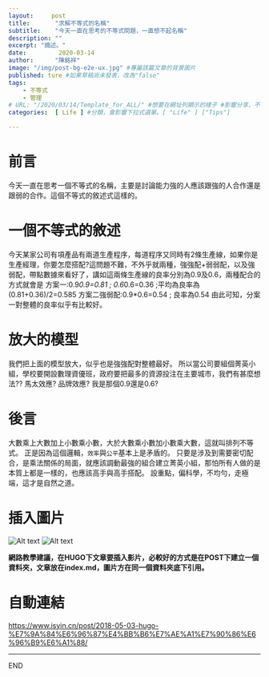 ```yaml
---
layout:     post
title:       "求解不等式的名稱" 
subtitle:    "今天一直在思考的不等式問題，一直想不起名稱"
description: ""
excerpt: "摘述。"
date:         2020-03-14
author:      "陳銘祥"
image: "/img/post-bg-e2e-ux.jpg" #專屬該篇文章的背景圖片
published: ture #如果草稿尚未發表，改為"false"
tags:
    - 不等式
    - 管理
# URL: "/2020/03/14/Template_for_ALL/" #想要在網址列顯示的樣子 #影響分享，不使用
categories:  [ Life ] #分類，會影響下拉式選單。[ "Life" ] ["Tips"]

---
```

# 前言
今天一直在思考一個不等式的名稱，主要是討論能力強的人應該跟強的人合作還是跟弱的合作。這個不等式的敘述式這樣的。
# 一個不等式的敘述
今天某家公司有項產品有兩道生產程序，每道程序又同時有2條生產線，如果你是生產經理，你要怎麼搭配?這問題不難，不外乎就兩種，強強配+弱弱配，以及強弱配，帶點數據來看好了，講如這兩條生產線的良率分別為0.9及0.6，兩種配合的方式就會是
方案一:0.9*0.9=0.81 ; 0.6*0.6=0.36 ;平均為良率為(0.81+0.36)/2=0.585
方案二強弱配:0.9*0.6=0.54 ; 良率為0.54
由此可知，分案一對整體的良率似乎有比較好。
# 放大的模型
我們把上面的模型放大，似乎也是強強配對整體最好。
所以當公司要組個菁英小組，學校要開設數理資優班，政府要把最多的資源投注在主要城市，我們有甚麼想法??  馬太效應? 品牌效應? 
我是那個0.9還是0.6?
# 後言
大數乘上大數加上小數乘小數，大於大數乘小數加小數乘大數，這就叫排列不等式。
正是因為這個邏輯，`效率`與`公平`基本上是矛盾的。
只要是涉及到需要密切配合，是乘法關係的局面，就應該調動最強的組合建立菁英小組，那怕所有人做的是本質上都是一樣的，也應該高手與高手搭配。
設重點，偏科學，不均勻，走極端，這才是自然之道。
# 插入圖片
![Alt text](/path/to/img.jpg)
![Alt text](https://cdn.mos.cms.futurecdn.net/vChK6pTy3vN3KbYZ7UU7k3-650-80.jpg)

**網路教學建議，在HUGO下文章要插入影片，必較好的方式是在POST下建立一個資料夾，文章放在index.md，圖片方在同一個資料夾底下引用。**
# 自動連結
<https://www.isyin.cn/post/2018-05-03-hugo-%E7%9A%84%E6%96%87%E4%BB%B6%E7%AE%A1%E7%90%86%E6%96%B9%E6%A1%88/>

--------
END
